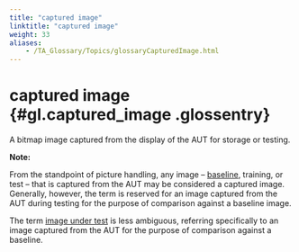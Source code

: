 ```yaml
--- 
title: "captured image"
linktitle: "captured image"
weight: 33
aliases: 
    - /TA_Glossary/Topics/glossaryCapturedImage.html
---
```

# captured image {#gl.captured_image .glossentry}

A bitmap image captured from the display of the AUT for storage or testing.

**Note:**

From the standpoint of picture handling, any image – [baseline](glossaryBaselineImage.html), training, or test – that is captured from the AUT may be considered a captured image. Generally, however, the term is reserved for an image captured from the AUT during testing for the purpose of comparison against a baseline image.

The term [image under test](glossaryImageUnderTest.html) is less ambiguous, referring specifically to an image captured from the AUT for the purpose of comparison against a baseline.

